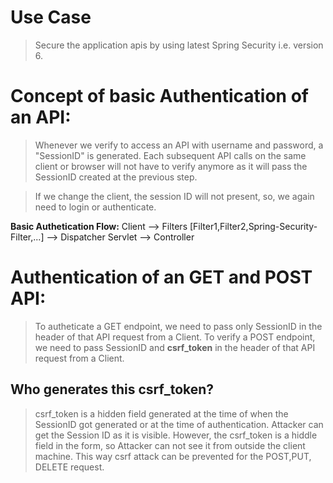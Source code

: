 # Use Case

> Secure the application apis by using latest Spring Security i.e. version 6.

# Concept of basic Authentication of an API:
> Whenever we verify to access an API with username and password, a "SessionID" is generated. Each subsequent API calls on the same client or browser will not have to verify anymore as it will pass the SessionID created at the previous step.

> If we change the client, the session ID will not present, so, we again need to login or authenticate.

**Basic Authetication Flow:**
 Client --> Filters [Filter1,Filter2,Spring-Security-Filter,...] --> Dispatcher Servlet --> Controller

# Authentication of an GET and POST API:
> To autheticate a GET endpoint, we need to pass only SessionID in the header of that API request from a Client.
> To verify a POST endpoint, we need to pass SessionID and **csrf_token** in the header of that API request from a Client.

## Who generates this csrf_token?
> csrf_token is a hidden field generated at the time of when the SessionID got generated or at the time of authentication. Attacker can get the Session ID as it is visible.
> However, the csrf_token is a hiddle field in the form, so Attacker can not see it from outside the client machine. This way csrf attack can be prevented for the POST,PUT, DELETE request.

